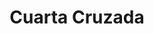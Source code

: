 ﻿---
title: "Cuarta Cruzada"
permalink: periodes_225.html
layout: periode
dataInici: 1198
dataFi: 1204
sidebar: periodes
pares:
  - 339:
    title: "Cruzadas en Tierra Santa"
    dataInici: "(1096)"
    dataFi: "(1291)"

fills:
jocsPrincipals:
jocsEscenaris:
jocsEpoca:
jocsEpocaEscenaris:
---
